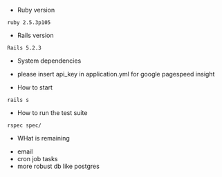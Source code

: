 

* Ruby version
```
ruby 2.5.3p105
```

* Rails version
```
Rails 5.2.3
```  

* System dependencies
- please insert api_key in application.yml for google pagespeed insight


* How to start
```
rails s
```

* How to run the test suite
```
rspec spec/
```

* WHat is remaining
- email
- cron job tasks
- more robust db like postgres
